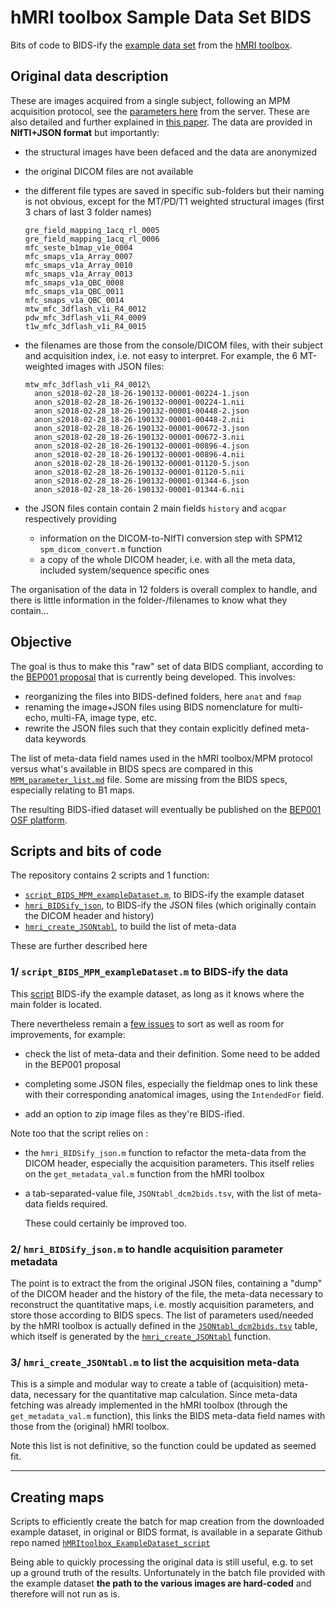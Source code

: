 # hMRI toolbox Sample Data Set BIDS
Bits of code to BIDS-ify the [example data set](https://owncloud.gwdg.de/index.php/s/iv2TOQwGy4FGDDZ) from the [hMRI toolbox](https://hmri-group.github.io/hMRI-toolbox/).

## Original data description

These are images acquired from a single subject, following an MPM acquisition protocol, see the [parameters here](https://owncloud.gwdg.de/index.php/s/iv2TOQwGy4FGDDZ/download?path=%2F&files=hmri_sample_dataset_protocol_800um_64ch.pdf) from the server. These are also detailed and further explained in [this paper](https://doi.org/10.1016/j.dib.2019.104132). The data are provided in **NIfTI+JSON format** but importantly:

- the structural images have been defaced and the data are anonymized

- the original DICOM files are not available

- the different file types are saved in specific sub-folders but their naming is not obvious, except for the MT/PD/T1 weighted structural images (first 3 chars of last 3 folder names)

  ```
  gre_field_mapping_1acq_rl_0005
  gre_field_mapping_1acq_rl_0006
  mfc_seste_b1map_v1e_0004      
  mfc_smaps_v1a_Array_0007      
  mfc_smaps_v1a_Array_0010      
  mfc_smaps_v1a_Array_0013      
  mfc_smaps_v1a_QBC_0008        
  mfc_smaps_v1a_QBC_0011        
  mfc_smaps_v1a_QBC_0014        
  mtw_mfc_3dflash_v1i_R4_0012   
  pdw_mfc_3dflash_v1i_R4_0009               
  t1w_mfc_3dflash_v1i_R4_0015   
  ```

- the filenames are those from the console/DICOM files, with their subject and acquisition index, i.e. not easy to interpret. For example, the 6 MT-weighted images with JSON files:

  ```
  mtw_mfc_3dflash_v1i_R4_0012\
  	anon_s2018-02-28_18-26-190132-00001-00224-1.json
  	anon_s2018-02-28_18-26-190132-00001-00224-1.nii 
  	anon_s2018-02-28_18-26-190132-00001-00448-2.json
  	anon_s2018-02-28_18-26-190132-00001-00448-2.nii 
  	anon_s2018-02-28_18-26-190132-00001-00672-3.json
  	anon_s2018-02-28_18-26-190132-00001-00672-3.nii 
  	anon_s2018-02-28_18-26-190132-00001-00896-4.json
  	anon_s2018-02-28_18-26-190132-00001-00896-4.nii 
  	anon_s2018-02-28_18-26-190132-00001-01120-5.json
  	anon_s2018-02-28_18-26-190132-00001-01120-5.nii 
  	anon_s2018-02-28_18-26-190132-00001-01344-6.json
  	anon_s2018-02-28_18-26-190132-00001-01344-6.nii 
  ```
  
- the JSON files contain contain 2 main fields `history` and `acqpar` respectively providing 

  - information on the DICOM-to-NIfTI conversion step with SPM12 `spm_dicom_convert.m` function
  - a copy of the whole DICOM header, i.e. with all the meta data, included system/sequence specific ones

The organisation of the data in 12 folders is overall complex to handle, and there is little information in the folder-/filenames to know what they contain...



## Objective

The goal is thus to make this "raw" set of data BIDS compliant, according to the [BEP001 proposal](https://github.com/bids-standard/bep001) that is currently being developed.  This involves:

- reorganizing the files into BIDS-defined folders, here `anat` and `fmap`
- renaming the image+JSON files using BIDS nomenclature for multi-echo, multi-FA, image type, etc.
- rewrite the JSON files such that they contain explicitly defined meta-data keywords

The list of meta-data field names used in the hMRI toolbox/MPM protocol versus what's available in BIDS specs are compared in this [`MPM_parameter_list.md`](https://github.com/CyclotronResearchCentre/hMRItbx_SampleDS_BIDS/blob/master/MPM_parameter_list.md) file. Some are missing from the BIDS specs, especially relating to B1 maps.

The resulting BIDS-ified dataset will eventually be published on the [BEP001 OSF platform](https://osf.io/k4bs5/).

## Scripts and bits of code

The repository contains 2 scripts and 1 function:
- [`script_BIDS_MPM_exampleDataset.m`](https://github.com/CyclotronResearchCentre/hMRItbx_SampleDS_BIDS/blob/master/script_BIDS_MPM_exampleDataset.m), to BIDS-ify the example dataset
- [`hmri_BIDSify_json`](https://github.com/CyclotronResearchCentre/hMRItbx_SampleDS_BIDS/blob/master/hmri_BIDSify_json.m), to BIDS-ify the JSON files (which originally contain the DICOM header and history)
- [`hmri_create_JSONtabl`](https://github.com/CyclotronResearchCentre/hMRItbx_SampleDS_BIDS/blob/master/hmri_create_JSONtabl.m), to build the list of meta-data

These are further described here

### 1/ `script_BIDS_MPM_exampleDataset.m` to BIDS-ify the data

This [script](https://github.com/CyclotronResearchCentre/hMRItbx_SampleDS_BIDS/blob/master/script_BIDS_MPM_exampleDataset.m) BIDS-ify the example dataset, as long as it knows where the main folder is located.

There nevertheless remain a [few issues](https://github.com/CyclotronResearchCentre/hMRItbx_SampleDS_BIDS/issues) to sort as well as room for improvements, for example:

- check the list of meta-data and their definition. Some need to be added in the BEP001 proposal

- completing some JSON files, especially the fieldmap ones to link these with their corresponding anatomical images, using the `IntendedFor` field.

- add an option to zip image files as they're BIDS-ified. 

Note too that the script relies on :
- the `hmri_BIDSify_json.m` function to refactor the meta-data from  the DICOM header, especially the acquisition parameters. This itself relies on the `get_metadata_val.m` function from the hMRI toolbox
- a tab-separated-value file, `JSONtabl_dcm2bids.tsv`, with the list of meta-data fields required.

  These could certainly be improved too.

### 2/ `hmri_BIDSify_json.m` to handle acquisition parameter metadata

The point is to extract the from the original JSON files, containing a "dump" of the DICOM header and the history of the file, the meta-data necessary to reconstruct the quantitative maps, i.e. mostly acquisition parameters, and store those according to BIDS specs.
The list of parameters used/needed by the hMRI toolbox is actually defined in the [`JSONtabl_dcm2bids.tsv`](https://github.com/CyclotronResearchCentre/hMRItbx_SampleDS_BIDS/blob/master/JSONtabl_dcm2bids.tsv) table, which itself is generated by the [`hmri_create_JSONtabl`](https://github.com/CyclotronResearchCentre/hMRItbx_SampleDS_BIDS/blob/master/hmri_create_JSONtabl.m) function.

### 3/ `hmri_create_JSONtabl.m` to list the acquisition meta-data

This is a simple and modular way to create a table of (acquisition) meta-data, necessary for the quantitative map calculation. Since meta-data fetching was already implemented in the hMRI toolbox (through the `get_metadata_val.m` function), this links the BIDS meta-data field names with those from the (original) hMRI toolbox.

Note this list is not definitive, so the function could be updated as seemed fit.

---

## Creating maps

Scripts to efficiently create the batch for map creation from the downloaded example dataset, in original or BIDS format, is available in a separate Github repo named [`hMRItoolbox_ExampleDataset_script`](https://github.com/CyclotronResearchCentre/hMRItoolbox_ExampleDataset_script)


Being able to quickly processing the original data is still useful, e.g. to set up a ground truth of the results. Unfortunately in the batch file provided with the example dataset **the path to the various images are hard-coded**  and therefore will not run as is.

